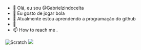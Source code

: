- 👋 Olá, eu sou @Gabrielzindocelta
- 👀 Eu gosto de jogar bola
- 🌱 Atualmente estou aprendendo a programação do github
- 💞️ 
- 📫 How to reach me .

![Scratch](https://img.shields.io/badge/Scratch-4D97FF?style=for-the-badge&logo=Scratch&logoColor=white)
<img src= "https://img.shields.io/badge/JavaScript-323330?style=for-the-badge&logo=javascript&logoColor=white">
